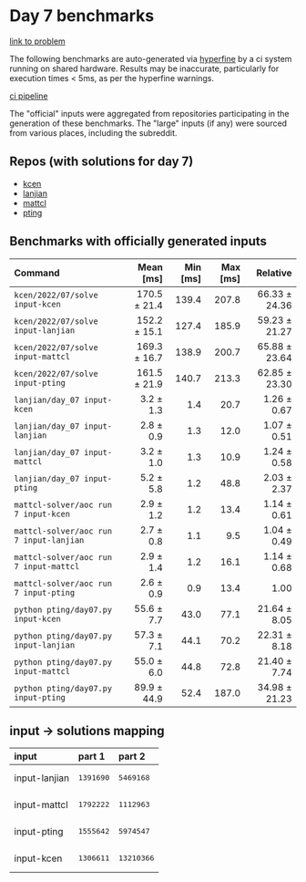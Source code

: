 # Day 7 benchmarks

[link to problem](http://adventofcode.com/2022/day/7)

The following benchmarks are auto-generated via [hyperfine](https://github.com/sharkdp/hyperfine) by a ci system running on shared hardware. Results may be inaccurate, particularly for execution times < 5ms, as per the hyperfine warnings.

[ci pipeline](http://ci.papercode.net:8080/teams/aoc2022/pipelines/aoc-compare-2022)

The "official" inputs were aggregated from repositories participating in the generation of these benchmarks. The "large" inputs (if any) were sourced from various places, including the subreddit.

## Repos (with solutions for day 7)


- [kcen](https://github.com/kcen/AdventOfCode)
- [lanjian](https://github.com/LanJian/aoc-2022)
- [mattcl](https://github.com/mattcl/aoc2022)
- [pting](https://github.com/pting/aoc2022)

## Benchmarks with officially generated inputs
| Command | Mean [ms] | Min [ms] | Max [ms] | Relative |
|:---|---:|---:|---:|---:|
| `kcen/2022/07/solve input-kcen` | 170.5 ± 21.4 | 139.4 | 207.8 | 66.33 ± 24.36 |
| `kcen/2022/07/solve input-lanjian` | 152.2 ± 15.1 | 127.4 | 185.9 | 59.23 ± 21.27 |
| `kcen/2022/07/solve input-mattcl` | 169.3 ± 16.7 | 138.9 | 200.7 | 65.88 ± 23.64 |
| `kcen/2022/07/solve input-pting` | 161.5 ± 21.9 | 140.7 | 213.3 | 62.85 ± 23.30 |
| `lanjian/day_07 input-kcen` | 3.2 ± 1.3 | 1.4 | 20.7 | 1.26 ± 0.67 |
| `lanjian/day_07 input-lanjian` | 2.8 ± 0.9 | 1.3 | 12.0 | 1.07 ± 0.51 |
| `lanjian/day_07 input-mattcl` | 3.2 ± 1.0 | 1.3 | 10.9 | 1.24 ± 0.58 |
| `lanjian/day_07 input-pting` | 5.2 ± 5.8 | 1.2 | 48.8 | 2.03 ± 2.37 |
| `mattcl-solver/aoc run 7 input-kcen` | 2.9 ± 1.2 | 1.2 | 13.4 | 1.14 ± 0.61 |
| `mattcl-solver/aoc run 7 input-lanjian` | 2.7 ± 0.8 | 1.1 | 9.5 | 1.04 ± 0.49 |
| `mattcl-solver/aoc run 7 input-mattcl` | 2.9 ± 1.4 | 1.2 | 16.1 | 1.14 ± 0.68 |
| `mattcl-solver/aoc run 7 input-pting` | 2.6 ± 0.9 | 0.9 | 13.4 | 1.00 |
| `python pting/day07.py input-kcen` | 55.6 ± 7.7 | 43.0 | 77.1 | 21.64 ± 8.05 |
| `python pting/day07.py input-lanjian` | 57.3 ± 7.1 | 44.1 | 70.2 | 22.31 ± 8.18 |
| `python pting/day07.py input-mattcl` | 55.0 ± 6.0 | 44.8 | 72.8 | 21.40 ± 7.74 |
| `python pting/day07.py input-pting` | 89.9 ± 44.9 | 52.4 | 187.0 | 34.98 ± 21.23 |

## input -> solutions mapping
|input|part 1|part 2|
|:---|:---|:---|
|input-lanjian|<pre>1391690</pre>|<pre>5469168</pre>|
|input-mattcl|<pre>1792222</pre>|<pre>1112963</pre>|
|input-pting|<pre>1555642</pre>|<pre>5974547</pre>|
|input-kcen|<pre>1306611</pre>|<pre>13210366</pre>|
